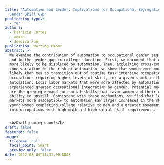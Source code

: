 ```yaml
---
title: "Automation and Gender: Implications for Occupational Segregation and the
  Gender Skill Gap"
publication_types:
  - "0"
authors:
  - Patricia Cortes
  - admin
  - Jessica Pan
publication: Working Paper
abstract: >-
  We examine the contribution of automation to occupational gender segregation
  and to the gender gap in college education. First, we document that women were
  more likely to be displaced by automation. Then, exploiting cross-commuting
  zone variation in the risk of automation, we show that women were much more
  likely than men to transition out of routine task intensive occupations to
  occupations requiring higher levels of skill, for a given shock in the risk of
  automation. Local labor markets that were more affected by automation
  experienced greater occupational integration by gender. Potential mechanisms
  are the growing demand for social skills that favor women and their greater
  ability to upskill. Consistent with these mechanisms, we find that local labor
  markets more susceptible to automation saw larger increases in the share of
  young women completing college relative to men and a greater movement of women
  into occupations with high math and high social skill requirements.  


  <b>Draft coming soon!</b>
draft: false
featured: false
image:
  filename: null
  focal_point: Smart
  preview_only: false
date: 2022-08-09T11:31:00.000Z
---
```

